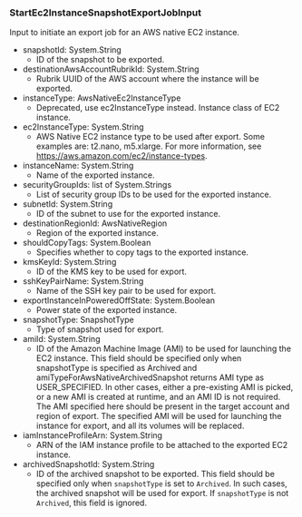 ### StartEc2InstanceSnapshotExportJobInput
Input to initiate an export job for an AWS native EC2 instance.

- snapshotId: System.String
  - ID of the snapshot to be exported.
- destinationAwsAccountRubrikId: System.String
  - Rubrik UUID of the AWS account where the instance will be exported.
- instanceType: AwsNativeEc2InstanceType
  - Deprecated, use ec2InstanceType instead. Instance class of EC2 instance.
- ec2InstanceType: System.String
  - AWS Native EC2 instance type to be used after export. Some examples are: t2.nano, m5.xlarge. For more information, see https://aws.amazon.com/ec2/instance-types.
- instanceName: System.String
  - Name of the exported instance.
- securityGroupIds: list of System.Strings
  - List of security group IDs to be used for the exported instance.
- subnetId: System.String
  - ID of the subnet to use for the exported instance.
- destinationRegionId: AwsNativeRegion
  - Region of the exported instance.
- shouldCopyTags: System.Boolean
  - Specifies whether to copy tags to the exported instance.
- kmsKeyId: System.String
  - ID of the KMS key to be used for export.
- sshKeyPairName: System.String
  - Name of the SSH key pair to be used for export.
- exportInstanceInPoweredOffState: System.Boolean
  - Power state of the exported instance.
- snapshotType: SnapshotType
  - Type of snapshot used for export.
- amiId: System.String
  - ID of the Amazon Machine Image (AMI) to be used for launching the EC2 instance. This field should be specified only when snapshotType is specified as Archived and amiTypeForAwsNativeArchivedSnapshot returns AMI type as USER_SPECIFIED. In other cases, either a pre-existing AMI is picked, or a new AMI is created at runtime, and an AMI ID is not required. The AMI specified here should be present in the target account and region of export. The specified AMI will be used for launching the instance for export, and all its volumes will be replaced.
- iamInstanceProfileArn: System.String
  - ARN of the IAM instance profile to be attached to the exported EC2 instance.
- archivedSnapshotId: System.String
  - ID of the archived snapshot to be exported. This field should be specified only when `snapshotType` is set to `Archived`. In such cases, the archived snapshot will be used for export. If `snapshotType` is not `Archived`, this field is ignored.
